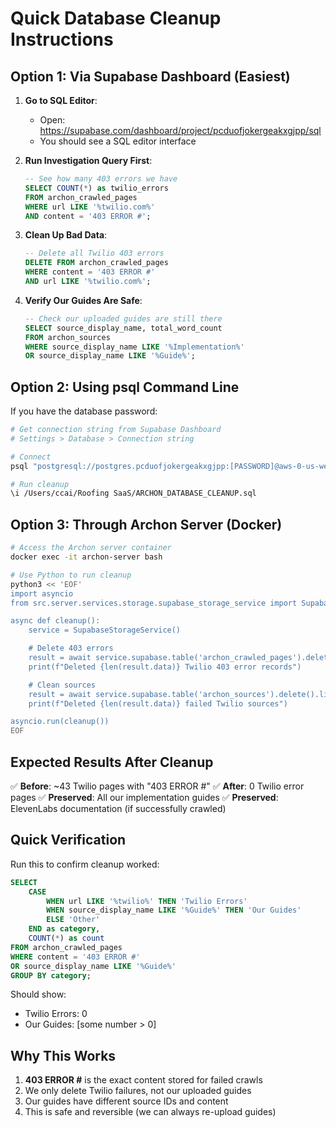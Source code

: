 # Quick Database Cleanup Instructions

## Option 1: Via Supabase Dashboard (Easiest)

1. **Go to SQL Editor**:
   - Open: https://supabase.com/dashboard/project/pcduofjokergeakxgjpp/sql
   - You should see a SQL editor interface

2. **Run Investigation Query First**:
   ```sql
   -- See how many 403 errors we have
   SELECT COUNT(*) as twilio_errors
   FROM archon_crawled_pages
   WHERE url LIKE '%twilio.com%'
   AND content = '403 ERROR #';
   ```

3. **Clean Up Bad Data**:
   ```sql
   -- Delete all Twilio 403 errors
   DELETE FROM archon_crawled_pages
   WHERE content = '403 ERROR #'
   AND url LIKE '%twilio.com%';
   ```

4. **Verify Our Guides Are Safe**:
   ```sql
   -- Check our uploaded guides are still there
   SELECT source_display_name, total_word_count
   FROM archon_sources
   WHERE source_display_name LIKE '%Implementation%'
   OR source_display_name LIKE '%Guide%';
   ```

## Option 2: Using psql Command Line

If you have the database password:

```bash
# Get connection string from Supabase Dashboard
# Settings > Database > Connection string

# Connect
psql "postgresql://postgres.pcduofjokergeakxgjpp:[PASSWORD]@aws-0-us-west-1.pooler.supabase.com:5432/postgres"

# Run cleanup
\i /Users/ccai/Roofing SaaS/ARCHON_DATABASE_CLEANUP.sql
```

## Option 3: Through Archon Server (Docker)

```bash
# Access the Archon server container
docker exec -it archon-server bash

# Use Python to run cleanup
python3 << 'EOF'
import asyncio
from src.server.services.storage.supabase_storage_service import SupabaseStorageService

async def cleanup():
    service = SupabaseStorageService()

    # Delete 403 errors
    result = await service.supabase.table('archon_crawled_pages').delete().eq('content', '403 ERROR #').like('url', '%twilio.com%').execute()
    print(f"Deleted {len(result.data)} Twilio 403 error records")

    # Clean sources
    result = await service.supabase.table('archon_sources').delete().like('source_url', '%twilio.com%').eq('total_word_count', 0).execute()
    print(f"Deleted {len(result.data)} failed Twilio sources")

asyncio.run(cleanup())
EOF
```

## Expected Results After Cleanup

✅ **Before**: ~43 Twilio pages with "403 ERROR #"
✅ **After**: 0 Twilio error pages
✅ **Preserved**: All our implementation guides
✅ **Preserved**: ElevenLabs documentation (if successfully crawled)

## Quick Verification

Run this to confirm cleanup worked:

```sql
SELECT
    CASE
        WHEN url LIKE '%twilio%' THEN 'Twilio Errors'
        WHEN source_display_name LIKE '%Guide%' THEN 'Our Guides'
        ELSE 'Other'
    END as category,
    COUNT(*) as count
FROM archon_crawled_pages
WHERE content = '403 ERROR #'
OR source_display_name LIKE '%Guide%'
GROUP BY category;
```

Should show:
- Twilio Errors: 0
- Our Guides: [some number > 0]

## Why This Works

1. **403 ERROR #** is the exact content stored for failed crawls
2. We only delete Twilio failures, not our uploaded guides
3. Our guides have different source IDs and content
4. This is safe and reversible (we can always re-upload guides)